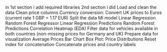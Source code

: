 in 1st section i add required libraries 
2nd section i did Load and clean the data
Clean price columns
Currency conversion: Convert UK prices to Euros (current rate 1 GBP = 1.17 EUR)
Split the data
Ml model Linear Regression
Random Forest Regressor
Linear Regression Predictions
Random Forest Predictions
Correlation Heatmap (EDA)
Filter data for vehicles available in both countries (non-missing prices for Germany and UK)
Prepare data for visualization
Average Prices Bar Chart
Box Plot: Price Distributions Reset index for concatenation
Concatenate prices and country labels
